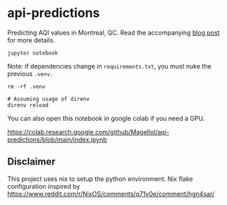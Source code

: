 # api-predictions

Predicting AQI values in Montreal, QC. Read the accompanying [blog post](https://tlbvr.com/blog/predicting-montreal-aqi) for more details.

```console
jupyter notebook
```

Note: if dependencies change in `requirements.txt`, you must nuke the previous `.venv.`

```console
rm -rf .venv

# Assuming usage of direnv
direnv reload
```

You can also open this notebook in google colab if you need a GPU.

https://colab.research.google.com/github/Magellol/aqi-predictions/blob/main/index.ipynb

## Disclaimer

This project uses nix to setup the python environment. Nix flake configuration inspired by https://www.reddit.com/r/NixOS/comments/q71v0e/comment/hgn4sar/
